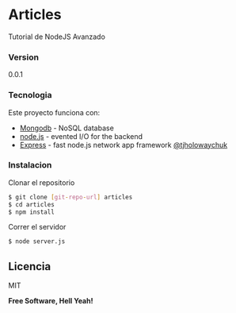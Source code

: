 # Articles

Tutorial de NodeJS Avanzado

### Version
0.0.1

### Tecnologia

Este proyecto funciona con:

* [Mongodb] - NoSQL database
* [node.js] - evented I/O for the backend
* [Express] - fast node.js network app framework [@tjholowaychuk]

### Instalacion

Clonar el repositorio

```sh
$ git clone [git-repo-url] articles
$ cd articles
$ npm install
```

Correr el servidor

```sh
$ node server.js
```

Licencia
----

MIT


**Free Software, Hell Yeah!**

[node.js]:http://nodejs.org
[express]:http://expressjs.com
[Mongodb]:http://www.mongodb.org/
[@tjholowaychuk]:http://twitter.com/tjholowaychuk